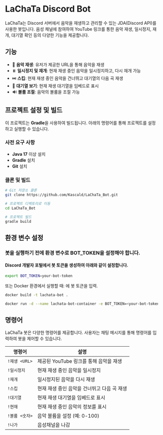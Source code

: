 # LaChaTa Discord Bot

LaChaTa는 Discord 서버에서 음악을 재생하고 관리할 수 있는 JDA(Discord API)를 사용한 봇입니다. 음성 채널에 참여하여 YouTube 링크를 통한 음악 재생, 일시정지, 재개, 대기열 확인 등의 다양한 기능을 제공합니다.

## 기능

- 🎵 **음악 재생**: 유저가 제공한 URL을 통해 음악을 재생
- ⏸️ **일시정지 및 재개**: 현재 재생 중인 음악을 일시정지하고, 다시 재개 가능
- ⏭️ **스킵**: 현재 재생 중인 음악을 건너뛰고 대기열의 다음 곡 재생
- 📜 **대기열 보기**: 현재 재생 대기열을 임베드로 표시
- 🔊 **볼륨 조절**: 음악의 볼륨을 조절 가능

## 프로젝트 설정 및 빌드

이 프로젝트는 **Gradle**을 사용하여 빌드됩니다. 아래의 명령어를 통해 프로젝트를 설정하고 실행할 수 있습니다.

### 사전 요구 사항

- **Java 17** 이상 설치
- **Gradle** 설치
- **Git** 설치

### 클론 및 빌드

```bash
# Git 저장소 클론
git clone https://github.com/Kascald/LaChaTa_Bot.git

# 프로젝트 디렉토리로 이동
cd LaChaTa_Bot

# 프로젝트 빌드
gradle build
```
## 환경 변수 설정

### 봇을 실행하기 전에 환경 변수로 BOT_TOKEN을 설정해야 합니다.
#### Discord 개발자 포털에서 봇 토큰을 생성하여 아래와 같이 설정합니다.
```bash
export BOT_TOKEN=your-bot-token
```
또는 Docker 환경에서 실행할 때: <your-bot-token> 에 봇 토큰을 입력.
```bash
docker build -t lachata-bot .

docker run -d --name lachata-bot-container -e BOT_TOKEN=<your-bot-token> lachata-bot
```


## 명령어

LaChaTa 봇은 다양한 명령어를 제공합니다. 사용자는 채팅 메시지를 통해 명령어를 입력하여 봇을 제어할 수 있습니다.


| 명령어         | 설명                                         |
|-------------|----------------------------------------------|
| `!재생 <URL>` | 제공된 YouTube 링크를 통해 음악을 재생        |
| `!일시정지`     | 현재 재생 중인 음악을 일시정지                |
| `!재개`       | 일시정지된 음악을 다시 재생                  |
| `!스킵`       | 현재 재생 중인 음악을 건너뛰고 다음 곡 재생   |
| `!대기열`      | 현재 재생 대기열을 임베드로 표시              |
| `!현재`       | 현재 재생 중인 음악의 정보를 표시             |
| `!볼륨 <숫자>`  | 음악 볼륨을 설정 (예: 0-100)                 |
| `!나가`  | 음성채널을 나감                 |


[//]: # (HOTFIX 0.1)
[//]: # (- 재생 제외 명령어 모두 먹통)

[//]: # (HOTFIX 0.2)
[//]: # (-재생중인 노래 없을 시 음성 자동끊기 -스케쥴러? onTrackEnd 다음 자동으로 끊기게)
[//]: # (-스킵 명령어 먹통)
[//]: # (-재개에는 봇 초대 미포함 )
[//]: # ( └ 재생 명령어 사용해야 초대가 되나 이러면 대기열에 같은 곡이 들어감)
[//]: # (- !도움말 or !명령어 같은 명령어 목록 출력 만들기)

[//]: # (HOTFIX 0.3) 
[//]: # (- 재생중인 노래 없을 시 음성 자동끊기 X)
[//]: # (- 재개에는 봇 초대 미포함 )
[//]: # (  └ 재생 명령어 사용해야 초대가 되나 이러면 대기열에 같은 곡이 들어감)
[//]: # (- 현재 재생은 URL만 지원함. 검색어 기능-최상단 노출 영상 재생 제공할것)


[//]: # (HOTFIX 0.4 )
[//]: # (- 재개에는 봇 초대 미포함)
[//]: # (  └ 재생 명령어 사용해야 초대가 되나 이러면 대기열에 같은 곡이 들어감)

[//]: # (HOTFIX 0.5)
[//]: # (- 간헐적으로 !스킵 명령어 잘 안먹음. O)

[//]: # (HOTFIX 0.6.1)
[//]: # (봇 퇴장 전, 큐 초기화)

[//]: # (HOTFIX 0.6.2)
[//]: # (길드별 뮤직매니저 생성은 되나, 채널설정 명령어가 길드별 채널인식을 방해하던 현상 해결)

